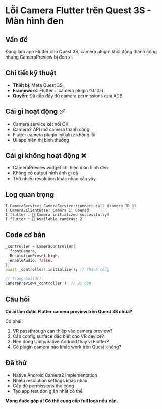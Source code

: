 # Lỗi Camera Flutter trên Quest 3S - Màn hình đen

## Vấn đề
Đang làm app Flutter cho Quest 3S, camera plugin khởi động thành công nhưng CameraPreview bị đen xì. 

## Chi tiết kỹ thuật
- **Thiết bị**: Meta Quest 3S  
- **Framework**: Flutter + camera plugin ^0.10.6
- **Quyền**: Đã cấp đầy đủ camera permissions qua ADB

## Cái gì hoạt động ✅
- Camera service kết nối OK
- Camera2 API mở camera thành công  
- Flutter camera plugin initialize không lỗi
- UI app hiển thị bình thường

## Cái gì không hoạt động ❌  
- CameraPreview widget chỉ hiện màn hình đen
- Không có output hình ảnh gì cả
- Thử nhiều resolution khác nhau vẫn vậy

## Log quan trọng
```
I CameraService: CameraService::connect call (camera ID 1)
I Camera2ClientBase: Camera 1: Opened
I flutter : 🥽 Camera initialized successfully!
I flutter : 📱 Available cameras: 2  
```

## Code cơ bản
```dart
_controller = CameraController(
  frontCamera, 
  ResolutionPreset.high,
  enableAudio: false,
);
await _controller!.initialize(); // Thành công

// Trong build():
CameraPreview(_controller!)  // Bị đen
```

## Câu hỏi
**Có ai làm được Flutter camera preview trên Quest 3S chưa?**

Có phải:
1. VR passthrough can thiệp vào camera preview?
2. Cần config surface đặc biệt cho VR device?  
3. Nên dùng Unity/native Android thay vì Flutter?
4. Có plugin camera nào khác work trên Quest không?

## Đã thử
- Native Android Camera2 implementation
- Nhiều resolution settings khác nhau
- Cấp đủ permissions thủ công
- Tạo app test đơn giản nhất có thể

**Mong được góp ý! Có thể cung cấp full logs nếu cần.**
